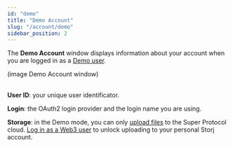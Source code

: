 ```yaml
---
id: "demo"
title: "Demo Account"
slug: "/account/demo"
sidebar_position: 2
---
```


The **Demo Account** window displays information about your account when you are logged in as a [Demo user](/ai-marketplace/account#demo-user).

(image Demo Account window)
<br/>
<br/>

**User ID**: your unique user identificator.

**Login**: the OAuth2 login provider and the login name you are using.

**Storage**: in the Demo mode, you can only [upload files](/ai-marketplace/my-content) to the Super Protocol cloud. [Log in as a Web3 user](/ai-marketplace/guides/guide-log-in#web3-user) to unlock uploading to your personal Storj account.